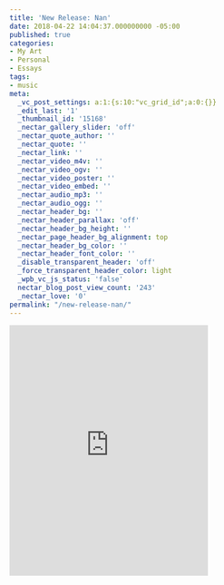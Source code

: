 ```yaml
---
title: 'New Release: Nan'
date: 2018-04-22 14:04:37.000000000 -05:00
published: true
categories:
- My Art
- Personal
- Essays
tags:
- music
meta:
  _vc_post_settings: a:1:{s:10:"vc_grid_id";a:0:{}}
  _edit_last: '1'
  _thumbnail_id: '15168'
  _nectar_gallery_slider: 'off'
  _nectar_quote_author: ''
  _nectar_quote: ''
  _nectar_link: ''
  _nectar_video_m4v: ''
  _nectar_video_ogv: ''
  _nectar_video_poster: ''
  _nectar_video_embed: ''
  _nectar_audio_mp3: ''
  _nectar_audio_ogg: ''
  _nectar_header_bg: ''
  _nectar_header_parallax: 'off'
  _nectar_header_bg_height: ''
  _nectar_page_header_bg_alignment: top
  _nectar_header_bg_color: ''
  _nectar_header_font_color: ''
  _disable_transparent_header: 'off'
  _force_transparent_header_color: light
  _wpb_vc_js_status: 'false'
  nectar_blog_post_view_count: '243'
  _nectar_love: '0'
permalink: "/new-release-nan/"
---
```

<p><iframe style="border: 0; width: 350px; height: 442px;" src="https://bandcamp.com/EmbeddedPlayer/track=3772306665/size=large/bgcol=ffffff/linkcol=0687f5/tracklist=false/transparent=true/" seamless><a href="http://chr1stopher.bandcamp.com/track/nan">Nan by Chr1stoher</a></iframe></p>
